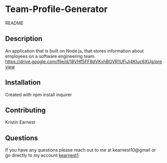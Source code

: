 # Team-Profile-Generator
README

## Description 
An application that is built on Node.js, that stores information about employees on a software engineering team.
https://drive.google.com/file/d/18VHf5FF8dVKxhBGVR1UFjJj4KIuc6XUg/preview

## Installation

Created with npm install inquirer


## Contributing

Kristin Earnest


## Questions

If you have any questions please reach out to me at kearnest10@gmail or go directly to my account [kearnest1](https://github.com/kearnest1)